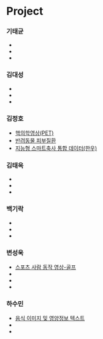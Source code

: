 # Project

### 기태균  
 -
 -
 -  
 
### 김대성
 -
 -
 -  

### 김정호
 - [핵의학영상(PET)](https://aihub.or.kr/aihubdata/data/view.do?currMenu=116&topMenu=100&aihubDataSe=ty&dataSetSn=521)
 - [반려동물 피부질환](https://aihub.or.kr/aihubdata/data/view.do?currMenu=115&topMenu=100&aihubDataSe=realm&dataSetSn=561)
 - [지능형 스마트축사 통합 데이터(한우)](https://aihub.or.kr/aihubdata/data/view.do?currMenu=115&topMenu=100&aihubDataSe=realm&dataSetSn=621)  

### 김태옥
 -
 -
 -  

### 백기락
 -
 -
 -  

### 변성욱
 - [스포츠 사람 동작 영상-골프](https://aihub.or.kr/aihubdata/data/view.do?currMenu=116&topMenu=100&aihubDataSe=ty&dataSetSn=65)
 -
 -
 -  

### 하수민
 - [음식 이미지 및 영양정보 텍스트](https://aihub.or.kr/aihubdata/data/view.do?currMenu=116&topMenu=100&aihubDataSe=ty&dataSetSn=74)
 -
 -
